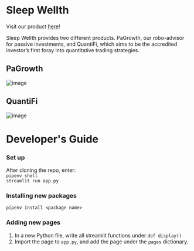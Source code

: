 # Sleep Wellth

Visit our product [here](https://fin4719-project-1.herokuapp.com)!

Sleep Wellth provides two different products. PaGrowth, our robo-advisor for passive investments, and QuantiFi, which aims to be the accredited investor’s first foray into quantitative trading strategies.

## PaGrowth
![image](https://user-images.githubusercontent.com/41572120/156017745-61cd69cb-6024-4856-baef-e07efb9d71fa.png)


## QuantiFi
![image](https://user-images.githubusercontent.com/41572120/156004674-79c10c9b-8d8a-4b19-a14a-97ac4a4511b5.png)

# Developer's Guide

### Set up
After cloning the repo, enter:  
`pipenv shell`  
`streamlit run app.py`

### Installing new packages
`pipenv install <package name>`  

### Adding new pages 
1. In a new Python file, write all streamlit functions under `def display()`  
2. Import the page to `app.py`, and add the page under the `pages` dictionary.
